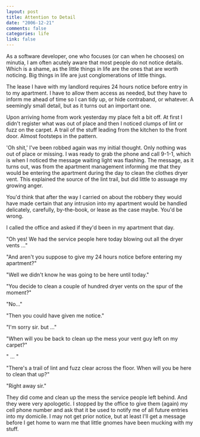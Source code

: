 ```yaml
--- 
layout: post
title: Attention to Detail
date: "2006-12-21"
comments: false
categories: life
link: false
---
```

As a software developer, one who focuses (or can when he chooses) on minutia, I am often acutely aware that most people do not notice details. Which is a shame, as the little things in life are the ones that are worth noticing. Big things in life are just  conglomerations of little things.

The lease I have with my landlord requires 24 hours notice before entry in to my apartment. I have to allow them access as needed, but they have to inform me ahead of time so I can tidy up, or hide contraband, or whatever. A seemingly small detail, but as it turns out an important one.

Upon arriving home from work yesterday my place felt a bit off. At first I didn't register what was out of place and then I noticed clumps of lint or fuzz on the carpet. A trail of the stuff leading from the kitchen to the front door.  Almost footsteps in the pattern.

'Oh shit,' I've been robbed again was my initial thought. Only nothing was out of place or missing. I was ready to grab the phone and call 9-1-1, which is when I noticed the message waiting light was flashing. The message, as it turns out, was from the apartment management informing me that they would be entering the apartment during the day to clean the clothes dryer vent. This explained the source of the lint trail, but did little to assuage my growing anger.

You'd think that after the way I carried on about the robbery they would have made certain that any intrusion into my apartment would be handled delicately, carefully, by-the-book, or lease as the case maybe. You'd be wrong.

I called the office and asked if they'd been in my apartment that day.

"Oh yes! We had the service people here today blowing out all the dryer vents ..."

"And aren't you suppose to give my 24 hours notice before entering my apartment?"

"Well we didn't know he was going to be here until today."

"You decide to clean a couple of hundred dryer vents on the spur of the moment?"

"No..."

"Then you could have given me notice."

"I'm sorry sir. but ..."

"When will you be back to clean up the mess your vent guy left on my carpet?"

" ... "

"There's a trail of lint and fuzz clear across the floor. When will you be here to clean that up?"

"Right away sir."

They did come and clean up the mess the service people left behind. And they were very apologetic. I stopped by the office to give them (again) my cell phone number and ask that it be used to notify me of all future entries into my domicile. I may not get prior notice, but at least I'll get a message before I get home to warn me that little gnomes have been mucking with my stuff.
